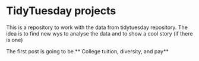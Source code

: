 # TidyTuesday projects

This is a repository to work with the data from tidytuesday repository. The idea is to find new wys to analyse the data and to show a cool story (if there is one)

The first post is going to be ** College tuition, diversity, and pay**

